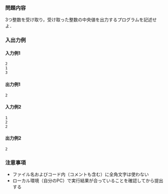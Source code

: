 ### 問題内容
3つ整数を受け取り，受け取った整数の中央値を出力するプログラムを記述せよ．


### 入出力例
#### 入力例1
```
2
1
3
```

#### 出力例1
```
2
```

#### 入力例2
```
1
2
2
```
#### 出力例2
```
2
```


### 注意事項

- ファイル名およびコード内（コメントも含む）に全角文字は使わない  
- ローカル環境（自分のPC）で実行結果が合っていることを確認してから提出する


